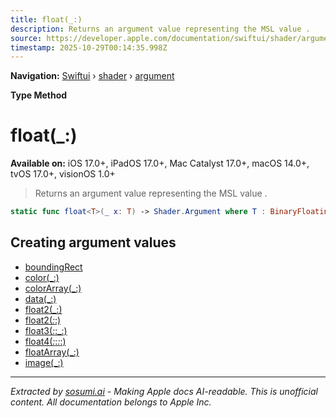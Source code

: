 ```yaml
---
title: float(_:)
description: Returns an argument value representing the MSL value .
source: https://developer.apple.com/documentation/swiftui/shader/argument/float(_:)
timestamp: 2025-10-29T00:14:35.998Z
---
```


**Navigation:** [Swiftui](/documentation/swiftui) › [shader](/documentation/swiftui/shader) › [argument](/documentation/swiftui/shader/argument)

**Type Method**

# float(_:)

**Available on:** iOS 17.0+, iPadOS 17.0+, Mac Catalyst 17.0+, macOS 14.0+, tvOS 17.0+, visionOS 1.0+

> Returns an argument value representing the MSL value .

```swift
static func float<T>(_ x: T) -> Shader.Argument where T : BinaryFloatingPoint
```

## Creating argument values

- [boundingRect](/documentation/swiftui/shader/argument/boundingrect)
- [color(_:)](/documentation/swiftui/shader/argument/color(_:))
- [colorArray(_:)](/documentation/swiftui/shader/argument/colorarray(_:))
- [data(_:)](/documentation/swiftui/shader/argument/data(_:))
- [float2(_:)](/documentation/swiftui/shader/argument/float2(_:))
- [float2(_:_:)](/documentation/swiftui/shader/argument/float2(_:_:))
- [float3(_:_:_:)](/documentation/swiftui/shader/argument/float3(_:_:_:))
- [float4(_:_:_:_:)](/documentation/swiftui/shader/argument/float4(_:_:_:_:))
- [floatArray(_:)](/documentation/swiftui/shader/argument/floatarray(_:))
- [image(_:)](/documentation/swiftui/shader/argument/image(_:))

---

*Extracted by [sosumi.ai](https://sosumi.ai) - Making Apple docs AI-readable.*
*This is unofficial content. All documentation belongs to Apple Inc.*
